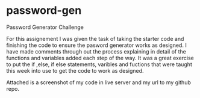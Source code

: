 # password-gen
Password Generator Challenge

For this assignement I was given the task of taking the starter code and finishing the code to ensure the pasword  generator works as designed. I have made comments through out the process explaining in detail of the functions and variables added each step of the way. It was a great exercise to put the if ,else, if else statements, varibles and fuctions that were taught this week into use to get the code to work as designed.

Attached is a screenshot of my code in live server and my url to my github repo.


